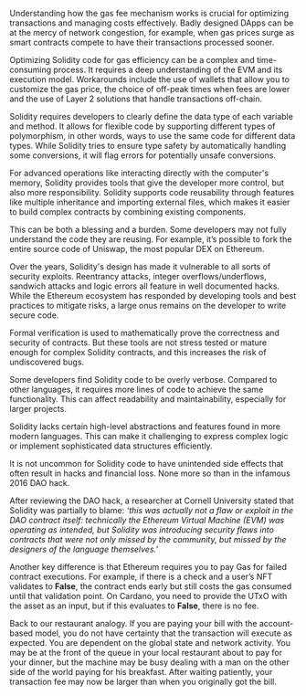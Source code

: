 Understanding how the gas fee mechanism works is crucial for optimizing transactions and managing costs effectively. Badly designed DApps can be at the mercy of network congestion, for example, when gas prices surge as smart contracts compete to have their transactions processed sooner.

Optimizing Solidity code for gas efficiency can be a complex and time-consuming process. It requires a deep understanding of the EVM and its execution model. Workarounds include the use of wallets that allow you to customize the gas price, the choice of off-peak times when fees are lower and the use of Layer 2 solutions that handle transactions off-chain. 

Solidity requires developers to clearly define the data type of each variable and method. It allows for flexible code by supporting different types of polymorphism, in other words, ways to use the same code for different data types. While Solidity tries to ensure type safety by automatically handling some conversions, it will flag errors for potentially unsafe conversions. 

For advanced operations like interacting directly with the computer's memory, Solidity provides tools that give the developer more control, but also more responsibility. Solidity supports code reusability through features like multiple inheritance and importing external files, which makes it easier to build complex contracts by combining existing components. 

This can be both a blessing and a burden. Some developers may not fully understand the code they are reusing. For example, it’s possible to fork the entire source code of Uniswap, the most popular DEX on Ethereum. 

Over the years, Solidity's design has made it vulnerable to all sorts of security exploits. Reentrancy attacks, integer overflows/underflows, sandwich attacks and logic errors all feature in well documented hacks. While the Ethereum ecosystem has responded by developing tools and best practices to mitigate risks, a large onus remains on the developer to write secure code. 

Formal verification is used to mathematically prove the correctness and security of contracts. But these tools are not stress tested or mature enough for complex Solidity contracts, and this increases the risk of undiscovered bugs. 

Some developers find Solidity code to be overly verbose. Compared to other languages, it requires more lines of code to achieve the same functionality. This can affect readability and maintainability, especially for larger projects. 

Solidity lacks certain high-level abstractions and features found in more modern languages. This can make it challenging to express complex logic or implement sophisticated data structures efficiently. 

It is not uncommon for Solidity code to have unintended side effects that often result in hacks and financial loss. None more so than in the infamous 2016 DAO hack. 

After reviewing the DAO hack, a researcher at Cornell University stated that Solidity was partially to blame: *‘this was actually not a flaw or exploit in the DAO contract itself: technically the Ethereum Virtual Machine (EVM) was operating as intended, but Solidity was introducing security flaws into contracts that were not only missed by the community, but missed by the designers of the language themselves.’* 

Another key difference is that Ethereum requires you to pay Gas for failed contract executions. For example, if there is a check and a user’s NFT validates to **False**, the contract ends early but still costs the gas consumed until that validation point. On Cardano, you need to provide the UTxO with the asset as an input, but if this evaluates to **False**, there is no fee.

Back to our restaurant analogy. If you are paying your bill with the account-based model, you do not have certainty that the transaction will execute as expected. You are dependent on the global state and network activity. You may be at the front of the queue in your local restaurant about to pay for your dinner, but the machine may be busy dealing with a man on the other side of the world paying for his breakfast. After waiting patiently, your transaction fee may now be larger than when you originally got the bill.
